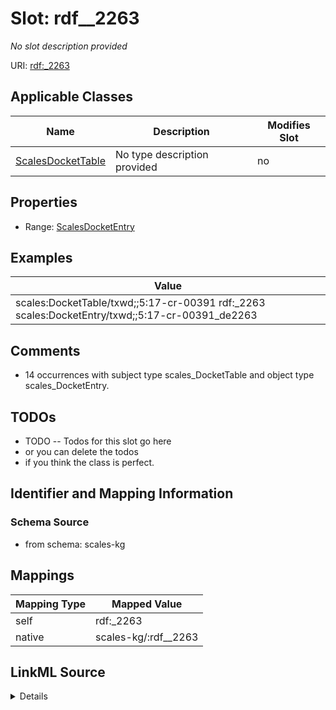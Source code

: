 

# Slot: rdf__2263


_No slot description provided_





URI: [rdf:_2263](http://www.w3.org/1999/02/22-rdf-syntax-ns#_2263)



<!-- no inheritance hierarchy -->





## Applicable Classes

| Name | Description | Modifies Slot |
| --- | --- | --- |
| [ScalesDocketTable](../classes/ScalesDocketTable.md) | No type description provided |  no  |







## Properties

* Range: [ScalesDocketEntry](../classes/ScalesDocketEntry.md)






## Examples

| Value |
| --- |
| scales:DocketTable/txwd;;5:17-cr-00391 rdf:_2263 scales:DocketEntry/txwd;;5:17-cr-00391_de2263 |

## Comments

* 14 occurrences with subject type scales_DocketTable and object type scales_DocketEntry.

## TODOs

* TODO -- Todos for this slot go here
* or you can delete the todos
* if you think the class is perfect.

## Identifier and Mapping Information







### Schema Source


* from schema: scales-kg




## Mappings

| Mapping Type | Mapped Value |
| ---  | ---  |
| self | rdf:_2263 |
| native | scales-kg/:rdf__2263 |




## LinkML Source

<details>
```yaml
name: rdf__2263
description: No slot description provided
todos:
- TODO -- Todos for this slot go here
- or you can delete the todos
- if you think the class is perfect.
comments:
- 14 occurrences with subject type scales_DocketTable and object type scales_DocketEntry.
examples:
- value: scales:DocketTable/txwd;;5:17-cr-00391 rdf:_2263 scales:DocketEntry/txwd;;5:17-cr-00391_de2263
from_schema: scales-kg
rank: 1000
slot_uri: rdf:_2263
alias: rdf__2263
domain_of:
- scales_DocketTable
range: scales_DocketEntry

```
</details>